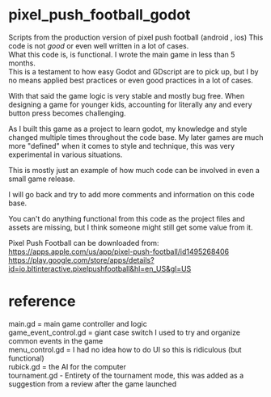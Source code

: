 # pixel_push_football_godot
Scripts from the production version of pixel push football (android , ios) 
This code is not *good* or even well written in a lot of cases.  
What this code is, is functional. I wrote the main game in less than 5 months.  
This is a testament to how easy Godot and GDscript are to pick up, but I by no means applied 
best practices or even good practices in a lot of cases.   

With that said the game logic is very stable and mostly bug free. 
When designing a game for younger kids, accounting for literally any and every button press becomes challenging. 

As I built this game as a project to learn godot, my knowledge and style changed multiple times throughout the code base.
My later games are much more "defined" when it comes to style and technique, this was very experimental in various situations. 

This is mostly just an example of how much code can be involved in even a small game release.  

I will go back and try to add more comments and information on this code base.

You can't do anything functional from this code as the project files and assets are missing, but I think someone
might still get some value from it. 


Pixel Push Football can be downloaded from:
https://apps.apple.com/us/app/pixel-push-football/id1495268406
https://play.google.com/store/apps/details?id=io.bltinteractive.pixelpushfootball&hl=en_US&gl=US


# reference 
main.gd = main game controller and logic  
game_event_control.gd = giant case switch I used to try and organize common events in the game  
menu_control.gd = I had no idea how to do UI so this is ridiculous (but functional)  
rubick.gd = the AI for the computer  
tournament.gd - Entirety of the tournament mode, this was added as a suggestion from a review after the game launched  

